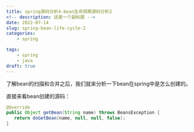 ```yaml
---
title: spring源码分析4-bean生命周期源码分析2
<!-- description: 这是一个副标题 -->
date: 2022-07-14
slug: spring-bean-life-cycle-2
categories:
    - spring

tags:
    - spring
    - java
draft: true
---
```


了解bean的扫描和合并之后，我们就来分析一下bean在spring中是怎么创建的。

直接来看bean创建的源码：
```java
@Override  
public Object getBean(String name) throws BeansException {  
   return doGetBean(name, null, null, false);  
}
```